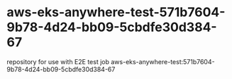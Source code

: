 # aws-eks-anywhere-test-571b7604-9b78-4d24-bb09-5cbdfe30d384-67
repository for use with E2E test job aws-eks-anywhere-test:571b7604-9b78-4d24-bb09-5cbdfe30d384-67
